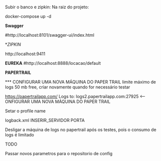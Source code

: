 
Subir o banco e zipkin:
Na raiz do projeto:

docker-compose up -d

**Swagger**

#http://localhost:8101/swagger-ui/index.html

**ZIPKIN*

http://localhost:9411

**EUREKA**
#http://localhost:8888/locacao/default


**PAPERTRAIL**

*** CONFIGURAR UMA NOVA MÁQUINA DO PAPER TRAIL
limite máximo de logs 50 mb free, criar novamente quando for necessário testar

https://papertrailapp.com/
Logs to: logs2.papertrailapp.com:27925 <-- ONFIGURAR UMA NOVA MÁQUINA DO PAPER TRAIL

Setar o profile name
<springProfile name="default">

logback.xml
<syslogHost>INSERIR_SERVIDOR</syslogHost>
<port>PORTA</port>

Desligar a máquina de logs no papertrail após os testes,
pois o consumo de logs é limitado


TODO

Passar novos parametros para o repositorio de config
